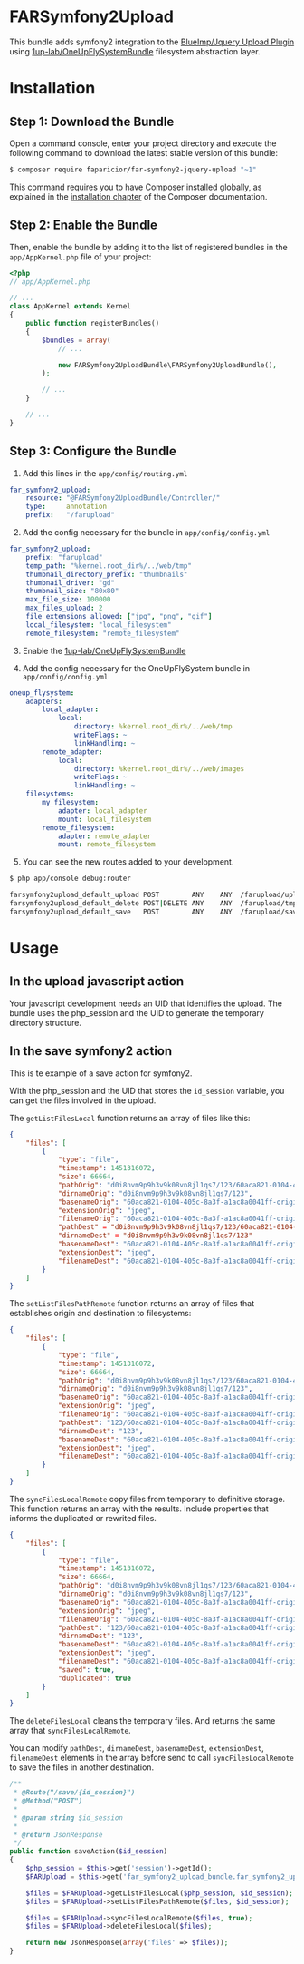 FARSymfony2Upload
=================

This bundle adds symfony2 integration to the [BlueImp/Jquery Upload Plugin](https://github.com/blueimp/jQuery-File-Upload)
 using [1up-lab/OneUpFlySystemBundle](https://github.com/1up-lab/OneupFlysystemBundle) filesystem abstraction layer.  
 
Installation
============

Step 1: Download the Bundle
---------------------------

Open a command console, enter your project directory and execute the 
following command to download the latest stable version of this bundle:

```bash
$ composer require faparicior/far-symfony2-jquery-upload "~1"
```

This command requires you to have Composer installed globally, as explained
in the [installation chapter](https://getcomposer.org/doc/00-intro.md)
of the Composer documentation.

Step 2: Enable the Bundle
-------------------------

Then, enable the bundle by adding it to the list of registered bundles
in the `app/AppKernel.php` file of your project:

```php
<?php
// app/AppKernel.php

// ...
class AppKernel extends Kernel
{
    public function registerBundles()
    {
        $bundles = array(
            // ...

            new FARSymfony2UploadBundle\FARSymfony2UploadBundle(),
        );

        // ...
    }

    // ...
}
```

Step 3: Configure the Bundle
----------------------------

1) Add this lines in the `app/config/routing.yml`

```yaml
far_symfony2_upload:
    resource: "@FARSymfony2UploadBundle/Controller/"
    type:     annotation
    prefix:   "/farupload"
```

2) Add the config necessary for the bundle in `app/config/config.yml`

```yaml
far_symfony2_upload:
    prefix: "farupload"
    temp_path: "%kernel.root_dir%/../web/tmp"
    thumbnail_directory_prefix: "thumbnails"
    thumbnail_driver: "gd"
    thumbnail_size: "80x80"
    max_file_size: 100000
    max_files_upload: 2
    file_extensions_allowed: ["jpg", "png", "gif"]
    local_filesystem: "local_filesystem"
    remote_filesystem: "remote_filesystem"
```

3) Enable the [1up-lab/OneUpFlySystemBundle](https://github.com/1up-lab/OneupFlysystemBundle)

4) Add the config necessary for the OneUpFlySystem bundle in `app/config/config.yml`

```yaml
oneup_flysystem:
    adapters:
        local_adapter:
            local:
                directory: %kernel.root_dir%/../web/tmp
                writeFlags: ~
                linkHandling: ~
        remote_adapter:
            local:
                directory: %kernel.root_dir%/../web/images
                writeFlags: ~
                linkHandling: ~
    filesystems:
        my_filesystem:
            adapter: local_adapter
            mount: local_filesystem
        remote_filesystem:
            adapter: remote_adapter
            mount: remote_filesystem
```

5) You can see the new routes added to your development.

```bash
$ php app/console debug:router

farsymfony2upload_default_upload POST        ANY    ANY  /farupload/upload/{id_session}
farsymfony2upload_default_delete POST|DELETE ANY    ANY  /farupload/tmp/{php_session}/{id_session}/{image}_{action}
farsymfony2upload_default_save   POST        ANY    ANY  /farupload/save/{id_session}
```

Usage
=====

In the upload javascript action
-------------------------------

Your javascript development needs an UID that identifies the upload. The bundle uses 
the php_session and the UID to generate the temporary directory structure.

In the save symfony2 action
---------------------------

This is te example of a save action for symfony2.

With the php_session and the UID that stores the `id_session` variable, you can get 
the files involved in the upload.

The `getListFilesLocal` function returns an array of files like this:

```json
{
    "files": [
        {
            "type": "file",
            "timestamp": 1451316072,
            "size": 66664,
            "pathOrig": "d0i8nvm9p9h3v9k08vn8jl1qs7/123/60aca821-0104-405c-8a3f-a1ac8a0041ff-original.jpeg",
            "dirnameOrig": "d0i8nvm9p9h3v9k08vn8jl1qs7/123",
            "basenameOrig": "60aca821-0104-405c-8a3f-a1ac8a0041ff-original.jpeg",
            "extensionOrig": "jpeg",
            "filenameOrig": "60aca821-0104-405c-8a3f-a1ac8a0041ff-original",
            "pathDest" = "d0i8nvm9p9h3v9k08vn8jl1qs7/123/60aca821-0104-405c-8a3f-a1ac8a0041ff-original.jpeg"
            "dirnameDest" = "d0i8nvm9p9h3v9k08vn8jl1qs7/123"
            "basenameDest": "60aca821-0104-405c-8a3f-a1ac8a0041ff-original.jpeg",
            "extensionDest": "jpeg",
            "filenameDest": "60aca821-0104-405c-8a3f-a1ac8a0041ff-original",
        }
    ]
}
```

The `setListFilesPathRemote` function returns an array of files that 
establishes origin and destination to filesystems:

```json
{
    "files": [
        {
            "type": "file",
            "timestamp": 1451316072,
            "size": 66664,
            "pathOrig": "d0i8nvm9p9h3v9k08vn8jl1qs7/123/60aca821-0104-405c-8a3f-a1ac8a0041ff-original.jpeg",
            "dirnameOrig": "d0i8nvm9p9h3v9k08vn8jl1qs7/123",
            "basenameOrig": "60aca821-0104-405c-8a3f-a1ac8a0041ff-original.jpeg",
            "extensionOrig": "jpeg",
            "filenameOrig": "60aca821-0104-405c-8a3f-a1ac8a0041ff-original",
            "pathDest": "123/60aca821-0104-405c-8a3f-a1ac8a0041ff-original.jpeg",
            "dirnameDest": "123",
            "basenameDest": "60aca821-0104-405c-8a3f-a1ac8a0041ff-original.jpeg",
            "extensionDest": "jpeg",
            "filenameDest": "60aca821-0104-405c-8a3f-a1ac8a0041ff-original",
        }
    ]
}
```


The `syncFilesLocalRemote` copy files from temporary to definitive storage.
This function returns an array with the results. Include properties that  
informs the duplicated or rewrited files.
 
```json
{
    "files": [
        {
            "type": "file",
            "timestamp": 1451316072,
            "size": 66664,
            "pathOrig": "d0i8nvm9p9h3v9k08vn8jl1qs7/123/60aca821-0104-405c-8a3f-a1ac8a0041ff-original.jpeg",
            "dirnameOrig": "d0i8nvm9p9h3v9k08vn8jl1qs7/123",
            "basenameOrig": "60aca821-0104-405c-8a3f-a1ac8a0041ff-original.jpeg",
            "extensionOrig": "jpeg",
            "filenameOrig": "60aca821-0104-405c-8a3f-a1ac8a0041ff-original",
            "pathDest": "123/60aca821-0104-405c-8a3f-a1ac8a0041ff-original.jpeg",
            "dirnameDest": "123",
            "basenameDest": "60aca821-0104-405c-8a3f-a1ac8a0041ff-original.jpeg",
            "extensionDest": "jpeg",
            "filenameDest": "60aca821-0104-405c-8a3f-a1ac8a0041ff-original",
            "saved": true,
            "duplicated": true
        }
    ]
}
```

The `deleteFilesLocal` cleans the temporary files. And returns the same 
array that `syncFilesLocalRemote`.

You can modify `pathDest`, `dirnameDest`, `basenameDest`, `extensionDest`, `filenameDest` elements
in the array before send to call `syncFilesLocalRemote` to save the files in another destination.


```php
/**
 * @Route("/save/{id_session}")
 * @Method("POST")
 *
 * @param string $id_session
 *
 * @return JsonResponse
 */
public function saveAction($id_session)
{
    $php_session = $this->get('session')->getId();
    $FARUpload = $this->get('far_symfony2_upload_bundle.far_symfony2_upload_lib.service');

    $files = $FARUpload->getListFilesLocal($php_session, $id_session);
    $files = $FARUpload->setListFilesPathRemote($files, $id_session);

    $files = $FARUpload->syncFilesLocalRemote($files, true);
    $files = $FARUpload->deleteFilesLocal($files);

    return new JsonResponse(array('files' => $files));
}
```
